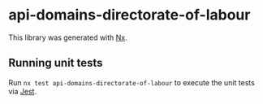 <!-- gitbook-ignore -->

# api-domains-directorate-of-labour

This library was generated with [Nx](https://nx.dev).

## Running unit tests

Run `nx test api-domains-directorate-of-labour` to execute the unit tests via [Jest](https://jestjs.io).
